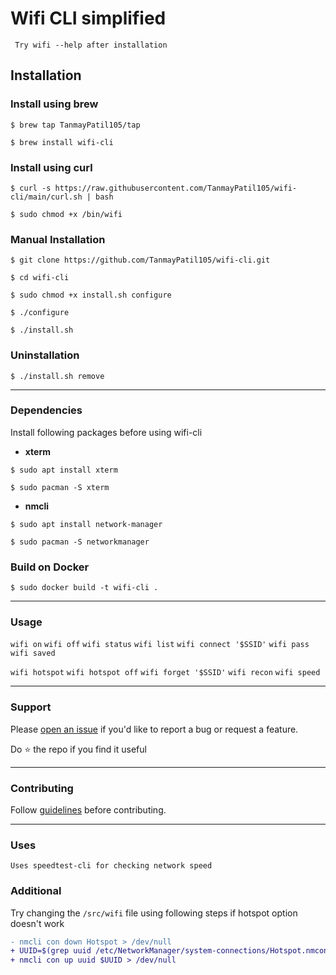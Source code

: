 # Wifi CLI simplified

``` Try wifi --help after installation```

## Installation

### Install using brew

```
$ brew tap TanmayPatil105/tap
```

```
$ brew install wifi-cli
```

### Install using curl

```console
$ curl -s https://raw.githubusercontent.com/TanmayPatil105/wifi-cli/main/curl.sh | bash
```
```console
$ sudo chmod +x /bin/wifi
```

### Manual Installation
```console
$ git clone https://github.com/TanmayPatil105/wifi-cli.git
```
```console
$ cd wifi-cli
```
```console
$ sudo chmod +x install.sh configure
```
```console
$ ./configure
```
```console
$ ./install.sh
```

### Uninstallation

```console
$ ./install.sh remove
```
<hr/>

### Dependencies

Install following packages before using wifi-cli

- **xterm**

```console
$ sudo apt install xterm
```
```console
$ sudo pacman -S xterm
```
- **nmcli**

```console
$ sudo apt install network-manager
```
```console
$ sudo pacman -S networkmanager
```

### Build on Docker
```console
$ sudo docker build -t wifi-cli .
```
<hr/>

### Usage 

```wifi on```
```wifi off```
```wifi status```
```wifi list```
```wifi connect '$SSID'```
```wifi pass```
```wifi saved```

```wifi hotspot```
```wifi hotspot off```
```wifi forget '$SSID'```
```wifi recon```
```wifi speed```
<hr/>

### Support
Please [open an issue](https://github.com/TanmayPatil105/wifi-cli/issues/new) if you'd like to report a bug or request a feature.

Do ⭐ the repo if you find it useful
<hr/>

### Contributing
Follow [guidelines](https://github.com/TanmayPatil105/wifi-cli/blob/main/CONTRIBUTING.md) before contributing.

<hr/>

### Uses
`Uses speedtest-cli for checking network speed`

### Additional
Try changing the `/src/wifi` file using following steps if hotspot option doesn't work

```diff
- nmcli con down Hotspot > /dev/null
+ UUID=$(grep uuid /etc/NetworkManager/system-connections/Hotspot.nmconnection | cut -d= -f2)
+ nmcli con up uuid $UUID > /dev/null
```
